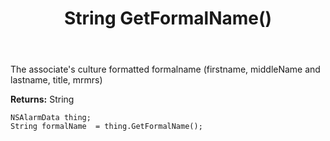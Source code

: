 ﻿---
uid: crmscript_ref_NSAlarmData_GetFormalName
title: String GetFormalName()
intellisense: NSAlarmData.GetFormalName
keywords: NSAlarmData, GetFormalName
so.topic: reference
---

The associate's culture formatted formalname (firstname, middleName and lastname, title, mrmrs)

**Returns:** String


```crmscript
NSAlarmData thing;
String formalName  = thing.GetFormalName();
```


